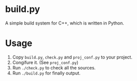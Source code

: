 # build.py
A simple build system for C++, which is written in Python.

# Usage
1. Copy `build.py`, `check.py` and `proj_conf.py` to your project.
2. Congifure it. (See `proj_conf.py`)
3. Run `./check.py` to check all the sources.
4. Run `./build.py` for finally output.
